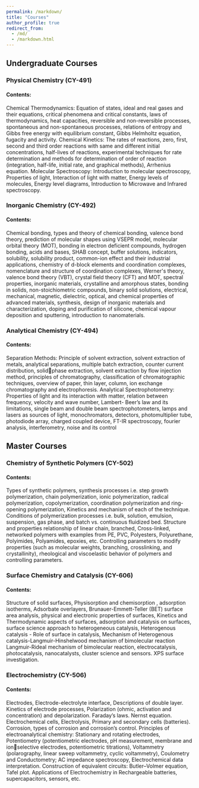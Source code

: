 ```yaml
---
permalink: /markdown/
title: "Courses"
author_profile: true
redirect_from: 
  - /md/
  - /markdown.html
---
```

## Undergraduate Courses

### Physical Chemistry (CY-491)
#### Contents:
Chemical Thermodynamics: Equation of states, ideal and real gases and their equations, critical phenomena and critical constants, laws of thermodynamics, heat capacities, reversible and non-reversible processes, spontaneous and non-spontaneous processes, relations of entropy and Gibbs free energy with equilibrium constant, Gibbs Helmholtz equation, fugacity and activity. Chemical Kinetics: The rates of reactions, zero, first, second and third order reactions with same and different initial concentrations, half-lives of reactions, experimental techniques for rate determination and methods for determination of order of reaction (integration, half-life, initial rate, and graphical methods), Arrhenius equation. Molecular Spectroscopy: Introduction to molecular spectroscopy, Properties of light, Interaction of light with matter, Energy levels of molecules, Energy level diagrams, Introduction to Microwave and Infrared spectroscopy.

### Inorganic Chemistry (CY-492)
#### Contents:
Chemical bonding, types and theory of chemical bonding, valence bond theory, prediction of molecular shapes using VSEPR model, molecular orbital theory (MOT), bonding in electron deficient compounds, hydrogen bonding, acids and bases, SHAB concept, buffer solutions, indicators, solubility, solubility product, common-ion effect and their industrial applications, chemistry of d-block elements 
and coordination complexes, nomenclature and structure of coordination complexes, Werner's theory, valence bond theory (VBT), crystal field theory (CFT) and MOT, spectral properties, inorganic materials, crystalline and amorphous states, bonding in solids, non-stoichiometric compounds, binary solid solutions, electrical, mechanical, magnetic, dielectric, optical, and chemical properties of advanced materials, synthesis, design of inorganic materials and characterization, doping and purification of silicone, chemical vapour deposition and sputtering, introduction to nanomaterials.

### Analytical Chemistry (CY-494)
#### Contents:
Separation Methods: Principle of solvent extraction, solvent extraction of metals, analytical separations, multiple batch extraction, counter current distribution, solidphase extraction, solvent extraction by flow injection method, principles of chromatography, classification of chromatographic techniques, overview of paper, thin layer, column, ion exchange chromatography and electrophoresis. Analytical Spectrophotometry: Properties of light and its interaction with matter, relation between frequency, velocity and wave number, Lambert- Beer’s law and its limitations, single beam and double beam spectrophotometers, lamps and lasers as sources of light, monochromators, detectors, photomultiplier tube, photodiode array, charged coupled device, FT-IR spectroscopy, fourier analysis, interferometry, noise and its control

## Master Courses

### Chemistry of Synthetic Polymers (CY-502)
#### Contents:
Types of synthetic polymers, synthesis processes i.e. step growth polymerization, chain polymerization, ionic polymerization, radical polymerization, copolymerization, coordination polymerization and ring-opening polymerization, Kinetics and mechanism of each of the technique. Conditions of polymerization processes i.e. bulk, solution, emulsion, suspension, gas phase, and batch vs. continuous fluidized bed. Structure and properties relationship of linear chain, branched, Cross-linked, networked polymers with examples from PE, PVC, Polyesters, Polyurethane, Polyimides, Polyamides, epoxies, etc. Controlling parameters to modify properties (such as molecular weights, branching, crosslinking, and crystallinity), rheological and viscoelastic behavior of polymers and controlling parameters.

### Surface Chemistry and Catalysis (CY-606)
#### Contents:
Structure of solid surfaces, Physisorption and chemisorption , adsorption isotherms, Adsorbate overlayers, Brunauer-Emmett-Teller (BET) surface area analysis, physical and electronic properties of surfaces, Kinetics and Thermodynamic aspects of surfaces, adsorption and catalysis on surfaces, surface science approach to heterogeneous catalysis, Heterogenous catalysis - Role of surface in catalysis, 
Mechanism of Heterogenous catalysis-Langmuir-Hinshelwood mechanism of bimolecular reaction Langmuir-Rideal mechanism of bimolecular reaction, electrocatalysis, photocatalysis, nanocatalysts, cluster science and sensors. XPS surface investigation.

### Electrochemistry (CY-506)
#### Contents:
Electrodes, Electrode-electrolyte interface, Descriptions of double layer. Kinetics of electrode processes, Polarization (ohmic, activation and concentration) and depolarization. Faraday’s laws. Nernst equation. Electrochemical cells, Electrolysis, Primary and secondary cells (batteries). Corrosion, types of corrosion and corrosion’s control. Principles of electroanalytical chemistry: Stationary and rotating electrodes, Potentiometry (potentiometric electrodes, pH measurement, membrane and ionselective electrodes, potentiometric titrations), Voltammetry (polarography, linear sweep voltammetry, cyclic voltammetry), Coulometry and Conductometry; AC 
impedance spectroscopy, Electrochemical data interpretation. Construction of equivalent circuits: Butler–Volmer equation, Tafel plot. Applications of Electrochemistry in Rechargeable batteries, supercapacitors, sensors, etc.
